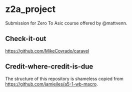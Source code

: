 # z2a_project
Submission for Zero To Asic course offered by @mattvenn.

## Check-it-out
https://github.com/MikeCovrado/caravel

## Credit-where-credit-is-due
The structure of this repository is shameless copied from https://github.com/jamieiles/a5-1-wb-macro.
